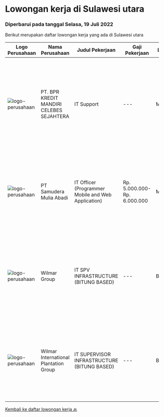 
  # Lowongan kerja di Sulawesi utara

  ### Diperbarui pada tanggal Selasa, 19 Juli 2022

  Berikut merupakan daftar lowongan kerja yang ada di Sulawesi utara

  |Logo Perusahaan | Nama Perusahaan | Judul Pekerjaan | Gaji Pekerjaan | Lokasi | Deskripsi | Tanggal diunggah | Pranala |
  | -------------- | --------------- | --------------- | --------- | --------- | -------------- | ------- | ----------- |
  |![logo-perusahaan](https://image-service-cdn.seek.com.au/6feb3b2800d5edd0a1809b0dbee1b7447676ad51/ee4dce1061f3f616224767ad58cb2fc751b8d2dc)|PT. BPR KREDIT MANDIRI CELEBES SEJAHTERA|IT Support|---|Manado|Melaksanakan instalasi dan perbaikan sistem, perangkat jaringan, hardware maupun software sesuai kebutuhan perusahaan. Melakukan pengawasan dan...|Kamis, 14 Juli 2022|https://www.jobstreet.co.id/id/job/it-support-3944130?token=0~6394027f-b516-4458-87c2-ac2c16b49723&sectionRank=1&jobId=jobstreet-id-job-3944130|
|![logo-perusahaan](https://i.ibb.co/sqvTCh9/112815900-stock-vector-no-image-available-icon-flat-vector.webp)|PT Samudera Mulia Abadi|IT Officer (Programmer Mobile and Web Application)|Rp. 5.000.000-Rp. 6.000.000|Manado|PT Samudera Mulia Abadi kami adalah Perusahaan Kontraktor Pertambangan. Adapun dibawah ini adalah posisi yang saat ini kami butuhkan untuk penempatan...|Rabu, 06 Juli 2022|https://www.jobstreet.co.id/id/job/it-officer-programmer-mobile-and-web-application-3927192?token=0~6394027f-b516-4458-87c2-ac2c16b49723&sectionRank=2&jobId=jobstreet-id-job-3927192|
|![logo-perusahaan](https://image-service-cdn.seek.com.au/5683be4817b674e99653d054bb367590069452e8/ee4dce1061f3f616224767ad58cb2fc751b8d2dc)|Wilmar Group|IT SPV INFRASTRUCTURE (BITUNG BASED)|---|Bitung|Job Description: Actively monitors and analyzes user requests, evaluates and applies solutions. Troubleshoots any IT technical issues and resolves in...|Jumat, 24 Juni 2022|https://www.jobstreet.co.id/id/job/it-spv-infrastructure-bitung-based-3933058?token=0~6394027f-b516-4458-87c2-ac2c16b49723&sectionRank=3&jobId=jobstreet-id-job-3933058|
|![logo-perusahaan](https://image-service-cdn.seek.com.au/5683be4817b674e99653d054bb367590069452e8/ee4dce1061f3f616224767ad58cb2fc751b8d2dc)|Wilmar International Plantation Group|IT SUPERVISOR INFRASTRUCTURE (BITUNG BASED)|---|Bitung|Actively monitors and analyzes user requests, evaluates and applies solutions. Troubleshoots any IT technical issues and resolves in a courteous,...|Kamis, 14 Juli 2022|https://www.jobstreet.co.id/id/job/it-supervisor-infrastructure-bitung-based-1032148846?token=0~6394027f-b516-4458-87c2-ac2c16b49723&sectionRank=4&jobId=jobstreet-id-job-1032148846|


  [Kembali ke daftar lowongan kerja 🔙](../README.md#daftar-lowongan-kerja)
  